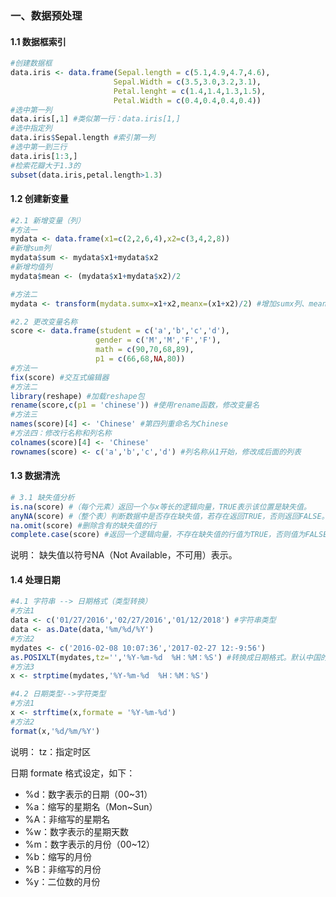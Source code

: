### 一、数据预处理

#### 1.1 数据框索引

```R
#创建数据框
data.iris <- data.frame(Sepal.length = c(5.1,4.9,4.7,4.6),
                       Sepal.Width = c(3.5,3.0,3.2,3.1),
                       Petal.lenght = c(1.4,1.4,1.3,1.5),
                       Petal.Width = c(0.4,0.4,0.4,0.4))
#选中第一列
data.iris[,1] #类似第一行：data.iris[1,]
#选中指定列
data.iris$Sepal.length #索引第一列
#选中第一到三行
data.iris[1:3,]
#检索花瓣大于1.3的
subset(data.iris,petal.length>1.3)
```

#### 1.2 创建新变量

```R
#2.1 新增变量（列）
#方法一
mydata <- data.frame(x1=c(2,2,6,4),x2=c(3,4,2,8))
#新增sum列
mydata$sum <- mydata$x1+mydata$x2
#新增均值列
mydata$mean <- (mydata$x1+mydata$x2)/2

#方法二
mydata <- transform(mydata.sumx=x1+x2,meanx=(x1+x2)/2) #增加sumx列、meanx列

#2.2 更改变量名称
score <- data.frame(student = c('a','b','c','d'),
                   gender = c('M','M','F','F'),
                   math = c(90,70,68,89),
                   p1 = c(66,68,NA,80))
#方法一
fix(score) #交互式编辑器
#方法二
library(reshape) #加载reshape包
rename(score,c(p1 = 'chinese')) #使用rename函数，修改变量名
#方法三
names(score)[4] <- 'Chinese' #第四列重命名为Chinese
#方法四：修改行名称和列名称
colnames(score)[4] <- 'Chinese'
rownames(score) <- c('a','b','c','d') #列名称从1开始，修改成后面的列表
```

#### 1.3 数据清洗

```R
# 3.1 缺失值分析
is.na(score) #（每个元素）返回一个与x等长的逻辑向量，TRUE表示该位置是缺失值。
anyNA(score) #（整个表）判断数据中是否存在缺失值，若存在返回TRUE，否则返回FALSE。
na.omit(score) #删除含有的缺失值的行
complete.case(score) #返回一个逻辑向量，不存在缺失值的行值为TRUE，否则值为FALSE。
```

说明：
		缺失值以符号NA（Not Available，不可用）表示。

#### 1.4 处理日期

```R
#4.1 字符串 --> 日期格式（类型转换）
#方法1
data <- c('01/27/2016','02/27/2016','01/12/2018') #字符串类型
data <- as.Date(data,'%m/%d/%Y') 
#方法2
mydates <- c('2016-02-08 10:07:36','2017-02-27 12:-9:56')
as.POSIXLT(mydates,tz='','%Y-%m-%d  %H：%M：%S') #转换成日期格式。默认中国的时区.tz表示时区，默认为中国时区
#方法3
x <- strptime(mydates,'%Y-%m-%d  %H：%M：%S')

#4.2 日期类型-->字符类型 
#方法1
x <- strftime(x,formate = '%Y-%m-%d')  
#方法2
format(x,'%d/%m/%Y')
```

说明：
tz：指定时区

日期 formate 格式设定，如下：

- %d：数字表示的日期（00~31）
- %a：缩写的星期名（Mon~Sun）
- %A：非缩写的星期名
- %w：数字表示的星期天数
- %m：数字表示的月份（00~12）
- %b：缩写的月份
- %B：非缩写的月份
- %y：二位数的月份



